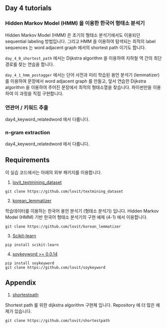 ## Day 4 tutorials

### Hidden Markov Model (HMM) 을 이용한 한국어 형태소 분석기

Hidden Markov Model (HMM) 은 초기의 형태소 분석기에서도 이용되던 sequential labeling 방법입니다. 그리고 HMM 을 이용하여 탐색되는 최적의 label sequences 는  word adjacent graph 에서의 shortest path 이기도 합니다.

`day_4_0_shortest_path` 에서는 Dijkstra algorithm 을 이용하여 지하철 역 간의 최단경로를 찾는 연습을 합니다.

`day_4_1_hmm_postagger` 에서는 단어 사전과 미리 학습된 용언 분석기 (lemmatizer) 를 이용하여 문장에서 word adjacent graph 를 만들고, 앞서 연습한 Dijkstra algorithm 을 이용하여 주어진 문장에서 최적의 형태소열을 찾습니다. 파이썬만을 이용하여 이 과정을 직접 구현합니다.

### 연관어 / 키워드 추출

day4_keyword_relatedword 에서 다룹니다.

### n-gram extraction

day4_keyword_relatedword 에서 다룹니다.


## Requirements

이 실습 코드에서는 아래의 외부 패키지를 이용합니다.

1. [lovit_textmining_dataset](https://github.com/lovit/textmining_dataset)

```
git clone https://github.com/lovit/textmining_dataset
```

2. [korean_lemmatizer](https://github.com/lovit/korean_lemmatizer)

학습데이터를 이용하는 한국어 용언 분석기 (형태소 분석기) 입니다. Hidden Markov Model (HMM) 기반 한국어 형태소 분석기의 구현 예제 (4-1) 에서 이용합니다.

```
git clone https://github.com/lovit/korean_lemmatizer
```

3. [Scikit-learn](https://scikit-learn.org/)

```
pip install scikit-learn
```

4. [soykeyword >= 0.0.14](https://github.com/lovit/soykeyword/)

```
pip install soykeyword
git clone https://github.com/lovit/soykeyword
```

## Appendix

1. [shortestpath](https://github.com/lovit/shortestpath)

Shortest path 를 위한 dijkstra algorithm 구현체 입니다. Repository 에 더 많은 예제가 있습니다.

```
git clone https://github.com/lovit/shortestpath
```
